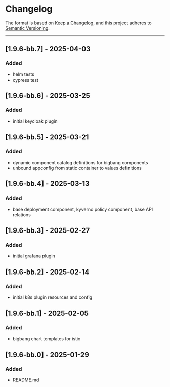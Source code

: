 # Changelog

The format is based on [Keep a Changelog](https://keepachangelog.com/en/1.0.0/), and this project adheres to [Semantic Versioning](https://semver.org/spec/v2.0.0.html).

---

## [1.9.6-bb.7] - 2025-04-03

### Added

- helm tests
- cypress test

## [1.9.6-bb.6] - 2025-03-25

### Added

- initial keycloak plugin

## [1.9.6-bb.5] - 2025-03-21

### Added

- dynamic component catalog definitions for bigbang components
- unbound appconfig from static container to values definitions

## [1.9.6-bb.4] - 2025-03-13

### Added

- base deployment component, kyverno policy component, base API relations

## [1.9.6-bb.3] - 2025-02-27

### Added

- initial grafana plugin

## [1.9.6-bb.2] - 2025-02-14

### Added

- initial k8s plugin resources and config

## [1.9.6-bb.1] - 2025-02-05

### Added

- bigbang chart templates for istio

## [1.9.6-bb.0] - 2025-01-29

### Added

- README.md
